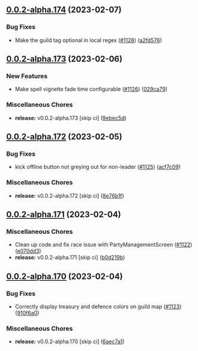 ## [0.0.2-alpha.174](https://github.com/Wynntils/Artemis/compare/v0.0.2-alpha.173...v0.0.2-alpha.174) (2023-02-07)


### Bug Fixes

* Make the guild tag optional in local regex ([#1128](https://github.com/Wynntils/Artemis/issues/1128)) ([a2fd576](https://github.com/Wynntils/Artemis/commit/a2fd57612c4092e2d869066a57f4d4992b89c2bb))

## [0.0.2-alpha.173](https://github.com/Wynntils/Artemis/compare/v0.0.2-alpha.172...v0.0.2-alpha.173) (2023-02-06)


### New Features

* Make spell vignette fade time configurable ([#1126](https://github.com/Wynntils/Artemis/issues/1126)) ([029ca79](https://github.com/Wynntils/Artemis/commit/029ca7960c131b081f38ab2aea6b376dc7c7ace2))


### Miscellaneous Chores

* **release:** v0.0.2-alpha.173 [skip ci] ([9ebec5d](https://github.com/Wynntils/Artemis/commit/9ebec5d0d28b61538bdd8b1eb4f84285dd618fa9))

## [0.0.2-alpha.172](https://github.com/Wynntils/Artemis/compare/v0.0.2-alpha.171...v0.0.2-alpha.172) (2023-02-05)


### Bug Fixes

* kick offline button not greying out for non-leader ([#1125](https://github.com/Wynntils/Artemis/issues/1125)) ([acf7c09](https://github.com/Wynntils/Artemis/commit/acf7c09ff81403b93487b285ad515a555d2411a2))


### Miscellaneous Chores

* **release:** v0.0.2-alpha.172 [skip ci] ([8e76b1f](https://github.com/Wynntils/Artemis/commit/8e76b1f7313625ab6356bc2267bfc9d4b8fd54fa))

## [0.0.2-alpha.171](https://github.com/Wynntils/Artemis/compare/v0.0.2-alpha.170...v0.0.2-alpha.171) (2023-02-04)


### Miscellaneous Chores

* Clean up code and fix race issue with PartyManagementScreen ([#1122](https://github.com/Wynntils/Artemis/issues/1122)) ([e070dd3](https://github.com/Wynntils/Artemis/commit/e070dd3cfa1f337a6253c1e265f3a4532e95b2a1))
* **release:** v0.0.2-alpha.171 [skip ci] ([b0d219b](https://github.com/Wynntils/Artemis/commit/b0d219b5252c9e5f5843c65be6e691e14149375d))

## [0.0.2-alpha.170](https://github.com/Wynntils/Artemis/compare/v0.0.2-alpha.169...v0.0.2-alpha.170) (2023-02-04)


### Bug Fixes

* Correctly display treasury and defence colors on guild map ([#1123](https://github.com/Wynntils/Artemis/issues/1123)) ([910f6a0](https://github.com/Wynntils/Artemis/commit/910f6a09365489b1e00f49758507a5e757ca3c09))


### Miscellaneous Chores

* **release:** v0.0.2-alpha.170 [skip ci] ([6aec7a1](https://github.com/Wynntils/Artemis/commit/6aec7a1f469ac7e9bf3a4284b10539f95ef0c7b2))

